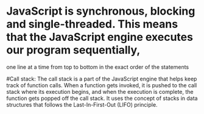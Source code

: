 
# JavaScript is synchronous, blocking and single-threaded. This means that the JavaScript engine executes our program sequentially,
 one line at a time from top to bottom in the exact order of the statements

#Call stack: The call stack is a part of the JavaScript engine that helps keep track of function calls. When a function gets invoked, it is pushed to the call stack where its execution begins, and when the execution is complete, the function gets popped off the call stack. It uses the concept of stacks in data structures that follows the Last-In-First-Out (LIFO) principle.
